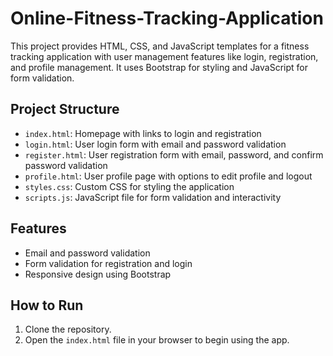 # Online-Fitness-Tracking-Application

This project provides HTML, CSS, and JavaScript templates for a fitness tracking application with user management features like login, registration, and profile management. It uses Bootstrap for styling and JavaScript for form validation.

## Project Structure

- `index.html`: Homepage with links to login and registration
- `login.html`: User login form with email and password validation
- `register.html`: User registration form with email, password, and confirm password validation
- `profile.html`: User profile page with options to edit profile and logout
- `styles.css`: Custom CSS for styling the application
- `scripts.js`: JavaScript file for form validation and interactivity

## Features

- Email and password validation
- Form validation for registration and login
- Responsive design using Bootstrap

## How to Run

1. Clone the repository.
2. Open the `index.html` file in your browser to begin using the app.
